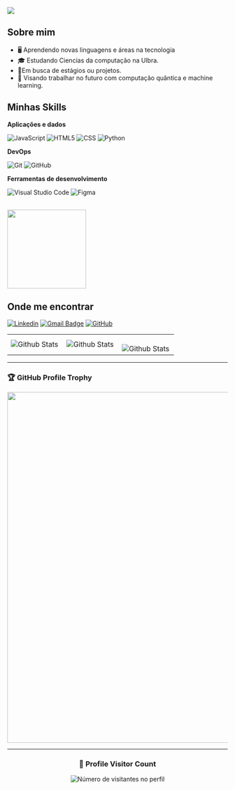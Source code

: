 ![](https://komarev.com/ghpvc/?username=iuricode&color=006bed)

## Sobre mim

- 🖥️ Aprendendo novas linguagens e áreas na tecnologia
- 🎓 Estudando Ciencias da computação na Ulbra.
- 💼Em busca de estágios ou projetos.
- 🤖 Visando trabalhar no futuro com computação quântica e machine learning.

## Minhas Skills

**Aplicações e dados**

![JavaScript](https://img.shields.io/badge/-JavaScript-333333?style=flat&logo=javascript)
![HTML5](https://img.shields.io/badge/-HTML5-333333?style=flat&logo=HTML5)
![CSS](https://img.shields.io/badge/-CSS-333333?style=flat&logo=CSS3&logoColor=1572B6)
![Python](https://img.shields.io/badge/-Python-230aa1?style=flat&logo=python&labelColor=0c0338)

**DevOps**

![Git](https://img.shields.io/badge/-Git-333333?style=flat&logo=git)
![GitHub](https://img.shields.io/badge/-GitHub-333333?style=flat&logo=github)

**Ferramentas de desenvolvimento**

![Visual Studio Code](https://img.shields.io/badge/-Visual%20Studio%20Code-333333?style=flat&logo=visual-studio-code&logoColor=007ACC)
![Figma](https://img.shields.io/badge/-Figma-333333?style=flat&logo=figma&logoColor=007ACC)

<br/>

<a href="https://github.com/Yourdevdaniel" title="Perfil do Daniel">
  <img height="180em" src="https://github-readme-stats.vercel.app/api?username=Yourdevdaniel&theme=dracula&show_icons=true" />
</a>

## Onde me encontrar

[![Linkedin](https://img.shields.io/badge/-username-blue?style=flat-square&logo=Linkedin&logoColor=white&link=https://www.linkedin.com/in/daniel-bernardes-342876344?utm_source=share&utm_campaign=share_via&utm_content=profile&utm_medium=android_app)](https://www.linkedin.com/in/daniel-bernardes-342876344?utm_source=share&utm_campaign=share_via&utm_content=profile&utm_medium=android_app)
[![Gmail Badge](https://img.shields.io/badge/-danielbernardesaraujo10@gmail.com-006bed?style=flat-square&logo=Gmail&logoColor=white&link=mailto:danielbernardesaraujo10@gmail.com)](mailto:danielbernardesaraujo10@gmail.com)
[![GitHub](https://img.shields.io/github/followers/Yourdevdaniel?label=follow&style=social)](https://github.com/Yourdevdaniel)

<table>
  <tr>
    <td>
      <img
        align="left"
        src="https://github-readme-stats.vercel.app/api?username=Yourdevdaniel&theme=dark&hide_border=false&include_all_commits=true"
        alt="Github Stats"
      />
    </td>
    <td>
      <img
        align="left"
        src="https://github-readme-stats.vercel.app/api/top-langs/?username=Yourdevdaniel&theme=dark&hide_border=false&include_all_commits=true&count_private=true&layout=compact"
        alt="Github Stats"
      />
    </td>
    <td>
      <br />
      <img
        align="left"
        src="https://github-readme-streak-stats.herokuapp.com/?user=Yourdevdaniel&theme=dark&hide_border=false"
        alt="Github Stats"
      />
    </td>
  </tr>
</table>

--- 

### 🏆 GitHub Profile Trophy

<p align="center">
  <a
    href="https://github.com/Yourdevdaniel/github-profile-trophy"
    title="repositório de troféus"
  >
    <img
      width="800"
      src="https://github-profile-trophy.vercel.app/?username=Yourdevdaniel&column=8&theme=darkhub&no-frame=true&no-bg=true"
    />
  </a>
</p>

---

<div align="center">
  <h3><b>📍 Profile Visitor Count</b></h3>
</div>

<p align="center">
  <img
    src="https://profile-counter.glitch.me/Yourdevdaniel/count.svg"
    alt="Número de visitantes no perfil"
  />
</p>
